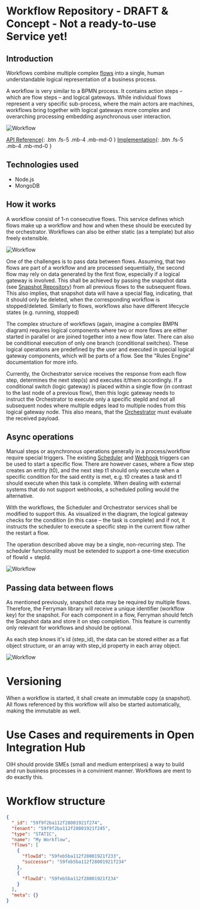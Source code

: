 <!-- ---
layout: default
title: Workflow Repository
parent: Services
nav_order: 19
--- -->

# **Workflow Repository - DRAFT & Concept - Not a ready-to-use Service yet!**

## Introduction

<!-- 2 sentences: what does it do and how -->

Workflows combine multiple complex [flows](https://openintegrationhub.github.io/docs/5%20-%20Services/FlowRepository.html) into a single, human understandable logical representation of a business process.

A workflow is very similar to a BPMN process. It contains action steps – which are flow steps – and logical gateways. While individual flows represent a very specific sub-process, where the main actors are machines, workflows bring together with logical gateways more complex and overarching processing embedding asynchronous user interaction.

![Workflow](https://raw.githubusercontent.com/openintegrationhub/openintegrationhub.github.io/master/assets/images/Workflow-Repository-1.png)

[API Reference](https://workflows.openintegrationhub.com/api-docs/){: .btn .fs-5 .mb-4 .mb-md-0 }
[Implementation](https://github.com/openintegrationhub/openintegrationhub/tree/master/services/workflows-repository-service){: .btn .fs-5 .mb-4 .mb-md-0 }

## Technologies used

<!-- please name and elaborate on other technologies or standards the service uses -->

- Node.js
- MongoDB

## How it works

<!-- describe core functionalities and underlying concepts in more detail -->

A workflow consist of 1-n consecutive flows. This service defines which flows make up a workflow and how and when these should be executed by the orchestrator. Workflows can also be either static (as a template) but also freely extensible.

![Workflow](https://raw.githubusercontent.com/openintegrationhub/openintegrationhub.github.io/master/assets/images/Workflow-Repository-3.png)

One of the challenges is to pass data between flows. Assuming, that two flows are part of a workflow and are processed sequentially, the second flow may rely on data generated by the first flow, especially if a logical gateway is involved. This shall be achieved by passing the snapshot data (see [Snapshot Repository](https://openintegrationhub.github.io/docs/5%20-%20Services/SnapshotService.html)) from all previous flows to the subsequent flows.
This also implies, that snapshot data will have a special flag, indicating, that it should only be deleted, when the corresponding workflow is stopped/deleted. Similarly to flows, workflows also have different lifecycle states (e.g. running, stopped)

The complex structure of workflows (again, imagine a complex BMPN diagram) requires logical components where two or more flows are either started in parallel or are joined together into a new flow later. There can also be conditional execution of only one branch (conditional switches). These logical operations are predefined by the user and executed in special logical gateway components, which will be parts of a flow. See the "Rules Engine" documentation for more info.

Currently, the Orchestrator service receives the response from each flow step, determines the next step(s) and executes it/them accordingly. If a conditional switch (logic gateway) is placed within a single flow (in contrast to the last node of a previous flow), then this logic gateway needs to instruct the Orchestrator to execute only a specific stepId and not all subsequent nodes where multiple edges lead to multiple nodes from this logical gateway node. This also means, that the [Orchestrator](https://openintegrationhub.github.io/docs/5%20-%20Services/ComponentOrchestrator.html) must evaluate the received payload.

## Async operations

Manual steps or asynchronous operations generally in a process/workflow require special triggers. The existing [Scheduler](https://openintegrationhub.github.io/docs/5%20-%20Services/Scheduler.html) and [Webhook](https://openintegrationhub.github.io/docs/5%20-%20Services/Webhooks.html) triggers can be used to start a specific flow. There are however cases, where a flow step creates an entity (t0), and the next step t1 should only execute when a specific condition for the said entity is met, e.g. t0 creates a task and t1 should execute when this task is complete. When dealing with external systems that do not support webhooks, a scheduled polling would the alternative.

With the workflows, the Scheduler and Orchestrator services shall be modified to support this. As visualized in the diagram, the logical gateway checks for the condition (in this case – the task is complete) and if not, it instructs the scheduler to execute a specific step in the current flow rather the restart a flow.

The operation described above may be a single, non-recurring step. The scheduler functionality must be extended to support a one-time execution of flowId + stepId.

![Workflow](https://raw.githubusercontent.com/openintegrationhub/openintegrationhub.github.io/master/assets/images/Workflow-Repository-2.png)

## Passing data between flows

As mentioned previously, snapshot data may be required by multiple flows. Therefore, the Ferryman library will receive a unique identifier (workflow key) for the snapshot. For each component in a flow, Ferryman should fetch the Snapshot data and store it on step completion. This feature is currently only relevant for workflows and should be optional.

As each step knows it's id (step_id), the data can be stored either as a flat object structure, or an array with step_id property in each array object.

![Workflow](https://raw.githubusercontent.com/openintegrationhub/openintegrationhub.github.io/master/assets/images/Workflow-Repository-4.png)

# Versioning

When a workflow is started, it shall create an immutable copy (a snapshot). All flows referenced by this workflow will also be started automatically, making the immutable as well.

# Use Cases and requirements in Open Integration Hub

OIH should provide SMEs (small and medium enterprises) a way to build and run business processes in a convinient manner. Workflows are ment to do exactly this.

# Workflow structure

```json
{
  "_id": "59f9f2ba112f28001921f274",
  "tenant": "59f9f2ba112f28001921f245",
  "type": "STATIC",
  "name": "My Workflow",
  "flows": [
    {
      "flowId": "59feb5ba112f28001921f233",
      "successor": "59feb5ba112f28001921f234"
    },
    {
      "flowId": "59feb5ba112f28001921f234"
    }
  ],
  "meta": {}
}
```
